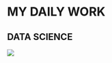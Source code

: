 # MY DAILY WORK 
## DATA SCIENCE

![](https://github.com/user-attachments/assets/2dc46f11-de76-4d73-824b-bb43ca134cf8)
